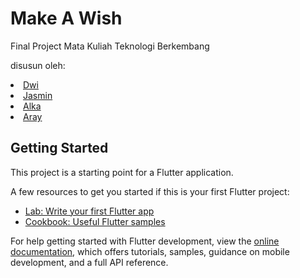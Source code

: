 # Make A Wish

Final Project Mata Kuliah Teknologi Berkembang

disusun oleh:
<li><a href="https://github.com/dwiindahr">Dwi</a></li>
<li><a href="https://github.com/jasmrntha">Jasmin</a></li>
<li><a href="https://github.com/vopula">Alka</a></li>
<li><a href="https://github.com/Arayzi">Aray</a></li>

## Getting Started

This project is a starting point for a Flutter application.

A few resources to get you started if this is your first Flutter project:

- [Lab: Write your first Flutter app](https://docs.flutter.dev/get-started/codelab)
- [Cookbook: Useful Flutter samples](https://docs.flutter.dev/cookbook)

For help getting started with Flutter development, view the
[online documentation](https://docs.flutter.dev/), which offers tutorials,
samples, guidance on mobile development, and a full API reference.
